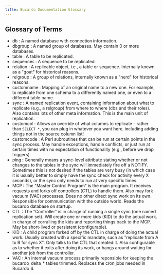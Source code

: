 ```yaml
---
title: Bucardo Documentation Glossary
---
```


Glossary of Terms
-----------------

-    db : A named database with connection information.
-    dbgroup : A named group of databases. May contain 0 or more databases.
-    table : A table to be replicated.
-    sequences : A sequence to be replicated.
-    relation : A replicable object, i.e., a table or sequence. Internally known as a "goat" for historical reasons.
-    relgroup : A group of relations, internally known as a "herd" for historical reasons.
-    customname : Mapping of an original name to a new one. For example, to replicate from one schema to a differently named one, or even to a different table name.
-    sync : A named replication event, containing information about what to replicate (e.g., a relgroup) from where to where (dbs and their roles). Also contains lots of other meta information. This is the main unit of replication.
-    customcol : Allows an override of what columns to replicate - rather than `SELECT *`, you can plug in whatever you want here, including adding things not in the source column list!
-    customcode : A Perl subroutines that can be run at certain points in the sync process. May handle exceptions, handle conflicts, or just run at certain times with no expectation of functionality (e.g., before we drop triggers).
-    ping : Generally means a sync-level attribute stating whether or not changes to the tables in the sync will immediately fire off a NOTIFY. Sometimes this is not desired if the tables are very busy (in which case it is usually better to simply have the sync check for activity every X seconds), or the sync only needs to run at very specific times.
-    MCP : The "Master Control Program" is the main program. It receives requests and forks off controllers (CTL) to handle them. Also may fork vacuum (VAC) processes. Does no other direct sync work on its own. Responsible for communication with the outside world. Reads the bucardo database on startup.
-    CTL : The "Controller" is in charge of running a single sync (one named replication set). Will create one or more kids (KID) to do the actual work. In charge of corralling the kids and reporting things back to the MCP. May be short-lived or persistent (configurable).
-    KID : A child program forked off by the CTL in charge of doing the actual work. Usually created with a specific mandate, such as "replicate from A to B for sync X". Only talks to the CTL that created it. Also configurable as to whether it exits after doing its work, or hangs around waiting for another job from the controller.
-    VAC : An internal vacuum process primarily reponsible for keeping the bucardo_delta_\* tables trimmed. Replaces the cron jobs needed in Bucardo 4.

